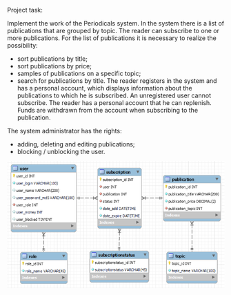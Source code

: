 Project task:

Implement the work of the Periodicals system.
In the system there is a list of publications that are grouped by topic.
The reader can subscribe to one or more publications.
For the list of publications it is necessary to realize the possibility:
- sort publications by title;
- sort publications by price;
- samples of publications on a specific topic;
- search for publications by title.
The reader registers in the system and has a personal account,
  which displays information about the publications to which he is subscribed.
  An unregistered user cannot subscribe.
The reader has a personal account that he can replenish.
  Funds are withdrawn from the account when subscribing to the publication.

The system administrator has the rights:
- adding, deleting and editing publications;
- blocking / unblocking the user.


![img_1.png](img_1.png)
